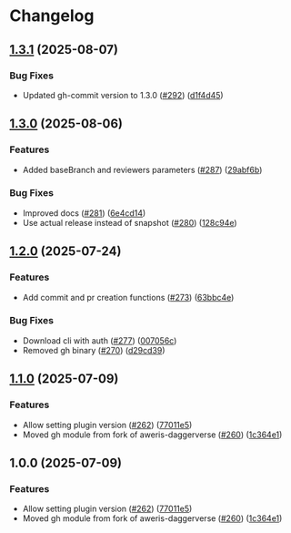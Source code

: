 # Changelog

## [1.3.1](https://github.com/prefapp/daggerverse/compare/gh-v1.3.0...gh-v1.3.1) (2025-08-07)


### Bug Fixes

* Updated gh-commit version to 1.3.0 ([#292](https://github.com/prefapp/daggerverse/issues/292)) ([d1f4d45](https://github.com/prefapp/daggerverse/commit/d1f4d45fabbb4a236ccf683291f8669538718f12))

## [1.3.0](https://github.com/prefapp/daggerverse/compare/gh-v1.2.0...gh-v1.3.0) (2025-08-06)


### Features

* Added baseBranch and reviewers parameters ([#287](https://github.com/prefapp/daggerverse/issues/287)) ([29abf6b](https://github.com/prefapp/daggerverse/commit/29abf6bd3a830e5f8d46fd67f5cccd64b86b007f))


### Bug Fixes

* Improved docs ([#281](https://github.com/prefapp/daggerverse/issues/281)) ([6e4cd14](https://github.com/prefapp/daggerverse/commit/6e4cd14bcdf6b06526925d9075d2706e2b9443db))
* Use actual release instead of snapshot ([#280](https://github.com/prefapp/daggerverse/issues/280)) ([128c94e](https://github.com/prefapp/daggerverse/commit/128c94e58581b2bb7220717a0cb5be79262fc709))

## [1.2.0](https://github.com/prefapp/daggerverse/compare/gh-v1.1.0...gh-v1.2.0) (2025-07-24)


### Features

* Add commit and pr creation functions ([#273](https://github.com/prefapp/daggerverse/issues/273)) ([63bbc4e](https://github.com/prefapp/daggerverse/commit/63bbc4efa0a0ba79c4bf98bb59caff778b2b517a))


### Bug Fixes

* Download cli with auth ([#277](https://github.com/prefapp/daggerverse/issues/277)) ([007056c](https://github.com/prefapp/daggerverse/commit/007056ce1a19eea7b7a91968a4a7741673cd1b2e))
* Removed gh binary ([#270](https://github.com/prefapp/daggerverse/issues/270)) ([d29cd39](https://github.com/prefapp/daggerverse/commit/d29cd392623ace817ba0e623c8328f1883234375))

## [1.1.0](https://github.com/prefapp/daggerverse/compare/gh-v1.0.0...gh-v1.1.0) (2025-07-09)


### Features

* Allow setting plugin version ([#262](https://github.com/prefapp/daggerverse/issues/262)) ([77011e5](https://github.com/prefapp/daggerverse/commit/77011e5b2881d34c07a165e2cfe4dc8ab540bcbb))
* Moved gh module from fork of aweris-daggerverse ([#260](https://github.com/prefapp/daggerverse/issues/260)) ([1c364e1](https://github.com/prefapp/daggerverse/commit/1c364e1a8d8aef0f70df12305a5817374a6f89e3))

## 1.0.0 (2025-07-09)


### Features

* Allow setting plugin version ([#262](https://github.com/prefapp/daggerverse/issues/262)) ([77011e5](https://github.com/prefapp/daggerverse/commit/77011e5b2881d34c07a165e2cfe4dc8ab540bcbb))
* Moved gh module from fork of aweris-daggerverse ([#260](https://github.com/prefapp/daggerverse/issues/260)) ([1c364e1](https://github.com/prefapp/daggerverse/commit/1c364e1a8d8aef0f70df12305a5817374a6f89e3))
